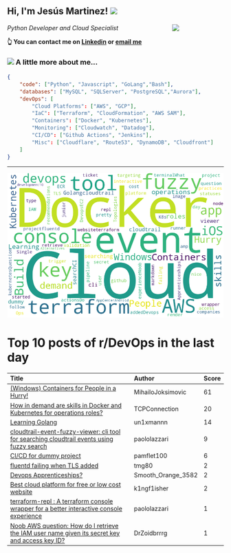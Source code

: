<!--
**jmartinezl/jmartinezl** is a ✨ _special_ ✨ repository because its `README.md` (this file) appears on your GitHub profile.

Here are some ideas to get you started:

- 🔭 I’m currently working on ...
- 🌱 I’m currently learning ...
- 👯 I’m looking to collaborate on ...
- 🤔 I’m looking for help with ...
- 💬 Ask me about ...
- 📫 How to reach me: ...
- 😄 Pronouns: ...
- ⚡ Fun fact: ...
-->

<h2>Hi, I'm Jesús Martinez! <img src="https://media.giphy.com/media/WUlplcMpOCEmTGBtBW/giphy.gif" width="30"> </h2>
<img align='right' src="https://media.giphy.com/media/NytMLKyiaIh6VH9SPm/giphy.gif" width="120">
<p><em>Python Developer and Cloud Specialist
</em></p>

**👆 You can contact me on [Linkedin](https://www.linkedin.com/in/jes%C3%BAs-martinez-2b7b10104/) or [email me](mailto:jesus.mtz.lorenzo@gmail.com)**

### <img src="https://media.giphy.com/media/VgCDAzcKvsR6OM0uWg/giphy.gif" width="50"> A little more about me...  

```json
{
    "code": ["Python", "Javascript", "GoLang","Bash"],
    "databases": ["MySQL", "SQLServer", "PostgreSQL","Aurora"],
    "devOps": [
        "Cloud Platforms": ["AWS", "GCP"],
        "IaC": ["Terraform", "CloudFormation", "AWS SAM"],
        "Containers": ["Docker", "Kubernetes"],
        "Monitoring": ["Cloudwatch", "Datadog"],
        "CI/CD": ["Github Actions", "Jenkins"],
        "Misc": ["Cloudflare", "Route53", "DynamoDB", "Cloudfront"]
    ]
}
```
---

![Wordcloud](./cloud.png)

# Top 10 posts of r/DevOps in the last day

| Title | Author | Score |
|:---|:---|:---|
| [(Windows) Containers for People in a Hurry!](https://www.reddit.com/r/devops/comments/10vgy7n/windows_containers_for_people_in_a_hurry/) | MihailoJoksimovic | 61 |
| [How in demand are skills in Docker and Kubernetes for operations roles?](https://www.reddit.com/r/devops/comments/10vn0jd/how_in_demand_are_skills_in_docker_and_kubernetes/) | TCPConnection | 20 |
| [Learning Golang](https://www.reddit.com/r/devops/comments/10v6n34/learning_golang/) | un1xmannn | 14 |
| [cloudtrail-event-fuzzy-viewer: cli tool for searching cloudtrail events using fuzzy search](https://www.reddit.com/r/devops/comments/10v9e2e/cloudtraileventfuzzyviewer_cli_tool_for_searching/) | paololazzari | 9 |
| [CI/CD for dummy project](https://www.reddit.com/r/devops/comments/10vwl0j/cicd_for_dummy_project/) | pamflet100 | 6 |
| [fluentd failing when TLS added](https://www.reddit.com/r/devops/comments/10v9gwu/fluentd_failing_when_tls_added/) | tmg80 | 2 |
| [Devops Apprenticeships?](https://www.reddit.com/r/devops/comments/10vz0ck/devops_apprenticeships/) | Smooth_Orange_3582 | 2 |
| [Best cloud platform for free or low cost website](https://www.reddit.com/r/devops/comments/10vlgkz/best_cloud_platform_for_free_or_low_cost_website/) | k1ngf1isher | 2 |
| [terraform-repl : A terraform console wrapper for a better interactive console experience](https://www.reddit.com/r/devops/comments/10v9iv5/terraformrepl_a_terraform_console_wrapper_for_a/) | paololazzari | 1 |
| [Noob AWS question: How do I retrieve the IAM user name given its secret key and access key ID?](https://www.reddit.com/r/devops/comments/10vuibr/noob_aws_question_how_do_i_retrieve_the_iam_user/) | DrZoidbrrrg | 1 |
